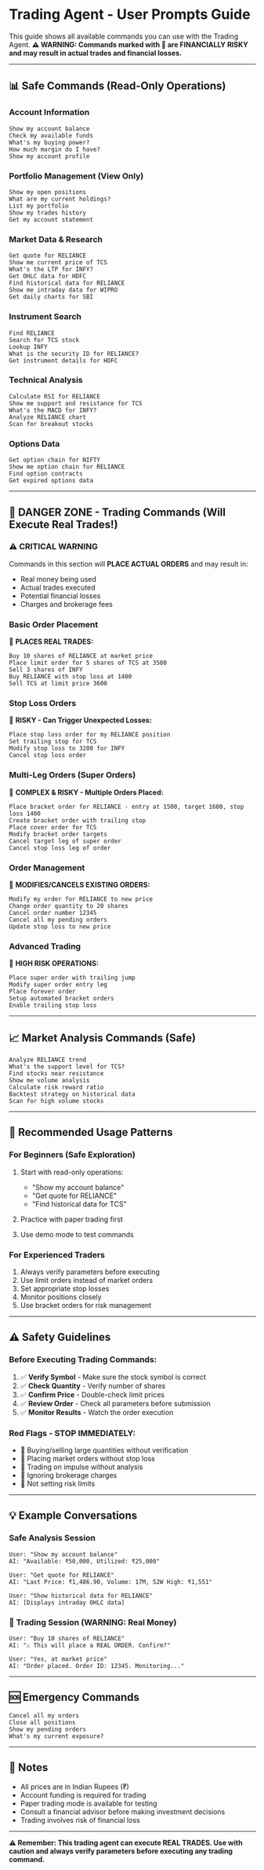 # Trading Agent - User Prompts Guide

This guide shows all available commands you can use with the Trading Agent. **⚠️ WARNING: Commands marked with 🔴 are FINANCIALLY RISKY and may result in actual trades and financial losses.**

---

## 📊 Safe Commands (Read-Only Operations)

### Account Information

```
Show my account balance
Check my available funds
What's my buying power?
How much margin do I have?
Show my account profile
```

### Portfolio Management (View Only)

```
Show my open positions
What are my current holdings?
List my portfolio
Show my trades history
Get my account statement
```

### Market Data & Research

```
Get quote for RELIANCE
Show me current price of TCS
What's the LTP for INFY?
Get OHLC data for HDFC
Find historical data for RELIANCE
Show me intraday data for WIPRO
Get daily charts for SBI
```

### Instrument Search

```
Find RELIANCE
Search for TCS stock
Lookup INFY
What is the security ID for RELIANCE?
Get instrument details for HDFC
```

### Technical Analysis

```
Calculate RSI for RELIANCE
Show me support and resistance for TCS
What's the MACD for INFY?
Analyze RELIANCE chart
Scan for breakout stocks
```

### Options Data

```
Get option chain for NIFTY
Show me option chain for RELIANCE
Find option contracts
Get expired options data
```

---

## 🔴 DANGER ZONE - Trading Commands (Will Execute Real Trades!)

### ⚠️ CRITICAL WARNING
Commands in this section will **PLACE ACTUAL ORDERS** and may result in:
- Real money being used
- Actual trades executed
- Potential financial losses
- Charges and brokerage fees

### Basic Order Placement

🔴 **PLACES REAL TRADES:**
```
Buy 10 shares of RELIANCE at market price
Place limit order for 5 shares of TCS at 3500
Sell 3 shares of INFY
Buy RELIANCE with stop loss at 1400
Sell TCS at limit price 3600
```

### Stop Loss Orders

🔴 **RISKY - Can Trigger Unexpected Losses:**
```
Place stop loss order for my RELIANCE position
Set trailing stop for TCS
Modify stop loss to 3200 for INFY
Cancel stop loss order
```

### Multi-Leg Orders (Super Orders)

🔴 **COMPLEX & RISKY - Multiple Orders Placed:**
```
Place bracket order for RELIANCE - entry at 1500, target 1600, stop loss 1400
Create bracket order with trailing stop
Place cover order for TCS
Modify bracket order targets
Cancel target leg of super order
Cancel stop loss leg of order
```

### Order Management

🔴 **MODIFIES/CANCELS EXISTING ORDERS:**
```
Modify my order for RELIANCE to new price
Change order quantity to 20 shares
Cancel order number 12345
Cancel all my pending orders
Update stop loss to new price
```

### Advanced Trading

🔴 **HIGH RISK OPERATIONS:**
```
Place super order with trailing jump
Modify super order entry leg
Place forever order
Setup automated bracket orders
Enable trailing stop loss
```

---

## 📈 Market Analysis Commands (Safe)

```
Analyze RELIANCE trend
What's the support level for TCS?
Find stocks near resistance
Show me volume analysis
Calculate risk reward ratio
Backtest strategy on historical data
Scan for high volume stocks
```

---

## 🎯 Recommended Usage Patterns

### For Beginners (Safe Exploration)

1. Start with read-only operations:
   - "Show my account balance"
   - "Get quote for RELIANCE"
   - "Find historical data for TCS"

2. Practice with paper trading first

3. Use demo mode to test commands

### For Experienced Traders

1. Always verify parameters before executing
2. Use limit orders instead of market orders
3. Set appropriate stop losses
4. Monitor positions closely
5. Use bracket orders for risk management

---

## ⚠️ Safety Guidelines

### Before Executing Trading Commands:

1. ✅ **Verify Symbol** - Make sure the stock symbol is correct
2. ✅ **Check Quantity** - Verify number of shares
3. ✅ **Confirm Price** - Double-check limit prices
4. ✅ **Review Order** - Check all parameters before submission
5. ✅ **Monitor Results** - Watch the order execution

### Red Flags - STOP IMMEDIATELY:

- 🛑 Buying/selling large quantities without verification
- 🛑 Placing market orders without stop loss
- 🛑 Trading on impulse without analysis
- 🛑 Ignoring brokerage charges
- 🛑 Not setting risk limits

---

## 💡 Example Conversations

### Safe Analysis Session

```
User: "Show my account balance"
AI: "Available: ₹50,000, Utilized: ₹25,000"

User: "Get quote for RELIANCE"
AI: "Last Price: ₹1,486.90, Volume: 17M, 52W High: ₹1,551"

User: "Show historical data for RELIANCE"
AI: [Displays intraday OHLC data]
```

### 🔴 Trading Session (WARNING: Real Money)

```
User: "Buy 10 shares of RELIANCE"
AI: "⚠️ This will place a REAL ORDER. Confirm?"

User: "Yes, at market price"
AI: "Order placed. Order ID: 12345. Monitoring..."
```

---

## 🆘 Emergency Commands

```
Cancel all my orders
Close all positions
Show my pending orders
What's my current exposure?
```

---

## 📝 Notes

- All prices are in Indian Rupees (₹)
- Account funding is required for trading
- Paper trading mode is available for testing
- Consult a financial advisor before making investment decisions
- Trading involves risk of financial loss

---

**⚠️ Remember: This trading agent can execute REAL TRADES. Use with caution and always verify parameters before executing any trading command.**


